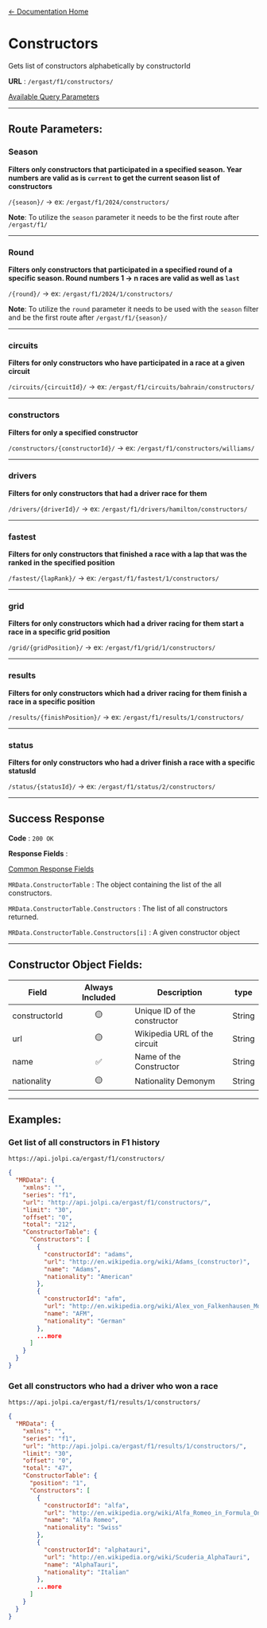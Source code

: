 [← Documentation Home](/docs/README.md)
# Constructors

Gets list of constructors alphabetically by constructorId

**URL** : `/ergast/f1/constructors/`

[Available Query Parameters](/docs/README.md#query-parameters)

---

## Route Parameters:

### Season

**Filters only constructors that participated in a specified season. Year numbers are valid as is `current` to get the current season list of constructors**

`/{season}/` -> ex: `/ergast/f1/2024/constructors/`

**Note**: To utilize the `season` parameter it needs to be the first route after `/ergast/f1/`

---

### Round

**Filters only constructors that participated in a specified round of a specific season. Round numbers 1 -> n races are valid as well as `last`**

`/{round}/` -> ex: `/ergast/f1/2024/1/constructors/`

**Note**: To utilize the `round` parameter it needs to be used with the `season` filter and be the first route after `/ergast/f1/{season}/`

---

### circuits

**Filters for only constructors who have participated in a race at a given circuit**

`/circuits/{circuitId}/` -> ex: `/ergast/f1/circuits/bahrain/constructors/`

---

### constructors

**Filters for only a specified constructor**

`/constructors/{constructorId}/` -> ex: `/ergast/f1/constructors/williams/`

---

### drivers

**Filters for only constructors that had a driver race for them**

`/drivers/{driverId}/` -> ex: `/ergast/f1/drivers/hamilton/constructors/`


---

### fastest

**Filters for only constructors that finished a race with a lap that was the ranked in the specified position**

`/fastest/{lapRank}/` -> ex: `/ergast/f1/fastest/1/constructors/`


---

### grid

**Filters for only constructors which had a driver racing for them start a race in a specific grid position**

`/grid/{gridPosition}/` -> ex: `/ergast/f1/grid/1/constructors/`

---

### results

**Filters for only constructors which had a driver racing for them finish a race in a specific position**

`/results/{finishPosition}/` -> ex: `/ergast/f1/results/1/constructors/`

---

### status

**Filters for only constructors who had a driver finish a race with a specific statusId**

`/status/{statusId}/` -> ex: `/ergast/f1/status/2/constructors/`

---

## Success Response

**Code** : `200 OK`

**Response Fields** :

[Common Response Fields](./README.md#common-response-fields)

`MRData.ConstructorTable` : The object containing the list of the all constructors.

`MRData.ConstructorTable.Constructors` : The list of all constructors returned.

`MRData.ConstructorTable.Constructors[i]` : A given constructor object

---

## Constructor Object Fields:

|Field|Always Included|Description|type
|---|:---:|---|---|
|constructorId|🟡|Unique ID of the constructor|String
|url|🟡|Wikipedia URL of the circuit|String
|name|✅|Name of the Constructor|String
|nationality|🟡|Nationality Demonym|String

---

## Examples:

### Get list of all constructors in F1 history

`https://api.jolpi.ca/ergast/f1/constructors/`

```json
{
  "MRData": {
    "xmlns": "",
    "series": "f1",
    "url": "http://api.jolpi.ca/ergast/f1/constructors/",
    "limit": "30",
    "offset": "0",
    "total": "212",
    "ConstructorTable": {
      "Constructors": [
        {
          "constructorId": "adams",
          "url": "http://en.wikipedia.org/wiki/Adams_(constructor)",
          "name": "Adams",
          "nationality": "American"
        },
        {
          "constructorId": "afm",
          "url": "http://en.wikipedia.org/wiki/Alex_von_Falkenhausen_Motorenbau",
          "name": "AFM",
          "nationality": "German"
        },
        ...more
      ]
    }
  }
}
```

### Get all constructors who had a driver who won a race

`https://api.jolpi.ca/ergast/f1/results/1/constructors/`

```json
{
  "MRData": {
    "xmlns": "",
    "series": "f1",
    "url": "http://api.jolpi.ca/ergast/f1/results/1/constructors/",
    "limit": "30",
    "offset": "0",
    "total": "47",
    "ConstructorTable": {
      "position": "1",
      "Constructors": [
        {
          "constructorId": "alfa",
          "url": "http://en.wikipedia.org/wiki/Alfa_Romeo_in_Formula_One",
          "name": "Alfa Romeo",
          "nationality": "Swiss"
        },
        {
          "constructorId": "alphatauri",
          "url": "http://en.wikipedia.org/wiki/Scuderia_AlphaTauri",
          "name": "AlphaTauri",
          "nationality": "Italian"
        },
        ...more
      ]
    }
  }
}
```